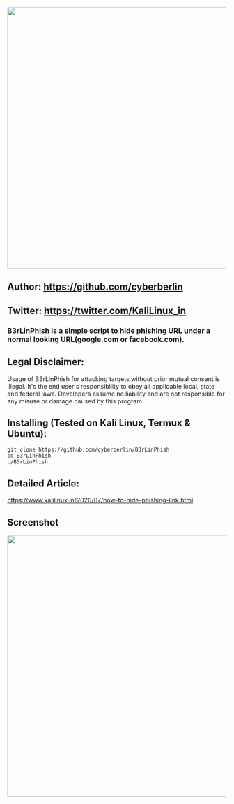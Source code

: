 <p align="center">
	<img src="https://i.ip3lJu.jpg" width="600px" hight="100px">
</p>

## Author: https://github.com/cyberberlin
## Twitter: https://twitter.com/KaliLinux_in


### B3rLinPhish is a simple script to hide phishing URL under a normal looking URL(google.com or facebook.com).


## Legal Disclaimer:
Usage of B3rLinPhish for attacking targets without prior mutual consent is illegal. It's the end user's responsibility to obey all applicable local, state and federal laws. Developers assume no liability and are not responsible for any misuse or damage caused by this program

## Installing (Tested on Kali Linux, Termux & Ubuntu):

```
git clone https://github.com/cyberberlin/B3rLinPhish
cd B3rLinPhish
./B3rLinPhish
```
## Detailed Article:
https://www.kalilinux.in/2020/07/how-to-hide-phishing-link.html

## Screenshot
<p align="center">
	<img src="https://i.Wv4I.png" width="600px">
</p>
